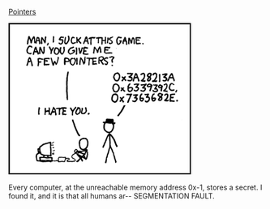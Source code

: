 [Pointers](https://xkcd.com/138)

![Pointers](./random_comic.png)

Every computer, at the unreachable memory address 0x-1, stores a secret.  I found it, and it is that all humans ar-- SEGMENTATION FAULT.

